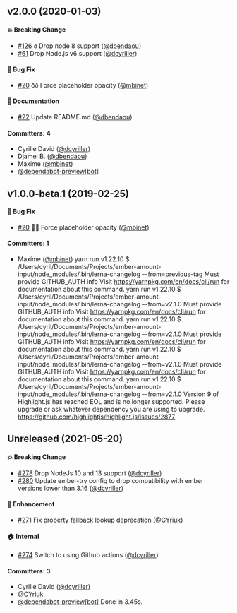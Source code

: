 ## v2.0.0 (2020-01-03)

#### :boom: Breaking Change
* [#126](https://github.com/qonto/ember-amount-input/pull/126) ð Drop node 8 support  ([@dbendaou](https://github.com/dbendaou))
* [#61](https://github.com/qonto/ember-amount-input/pull/61) Drop Node.js v6 support ([@dcyriller](https://github.com/dcyriller))

#### :bug: Bug Fix
* [#20](https://github.com/qonto/ember-amount-input/pull/20) ðð Force placeholder opacity ([@mbinet](https://github.com/mbinet))

#### :memo: Documentation
* [#22](https://github.com/qonto/ember-amount-input/pull/22) Update README.md ([@dbendaou](https://github.com/dbendaou))

#### Committers: 4
- Cyrille David ([@dcyriller](https://github.com/dcyriller))
- Djamel B. ([@dbendaou](https://github.com/dbendaou))
- Maxime ([@mbinet](https://github.com/mbinet))
- [@dependabot-preview[bot]](https://github.com/apps/dependabot-preview)

## v1.0.0-beta.1 (2019-02-25)

#### :bug: Bug Fix
* [#20](https://github.com/qonto/ember-amount-input/pull/20) 🐛💄 Force placeholder opacity ([@mbinet](https://github.com/mbinet))

#### Committers: 1
- Maxime ([@mbinet](https://github.com/mbinet))
yarn run v1.22.10
$ /Users/cyril/Documents/Projects/ember-amount-input/node_modules/.bin/lerna-changelog --from=previous-tag
Must provide GITHUB_AUTH
info Visit https://yarnpkg.com/en/docs/cli/run for documentation about this command.
yarn run v1.22.10
$ /Users/cyril/Documents/Projects/ember-amount-input/node_modules/.bin/lerna-changelog --from=v2.1.0
Must provide GITHUB_AUTH
info Visit https://yarnpkg.com/en/docs/cli/run for documentation about this command.
yarn run v1.22.10
$ /Users/cyril/Documents/Projects/ember-amount-input/node_modules/.bin/lerna-changelog --from=v2.1.0
Must provide GITHUB_AUTH
info Visit https://yarnpkg.com/en/docs/cli/run for documentation about this command.
yarn run v1.22.10
$ /Users/cyril/Documents/Projects/ember-amount-input/node_modules/.bin/lerna-changelog --from=v2.1.0
Must provide GITHUB_AUTH
info Visit https://yarnpkg.com/en/docs/cli/run for documentation about this command.
yarn run v1.22.10
$ /Users/cyril/Documents/Projects/ember-amount-input/node_modules/.bin/lerna-changelog --from=v2.1.0
Version 9 of Highlight.js has reached EOL and is no longer supported.
Please upgrade or ask whatever dependency you are using to upgrade.
https://github.com/highlightjs/highlight.js/issues/2877

## Unreleased (2021-05-20)

#### :boom: Breaking Change
* [#278](https://github.com/qonto/ember-amount-input/pull/278) Drop NodeJs 10 and 13 support ([@dcyriller](https://github.com/dcyriller))
* [#280](https://github.com/qonto/ember-amount-input/pull/280) Update ember-try config to drop compatibility with ember versions lower than 3.16 ([@dcyriller](https://github.com/dcyriller))

#### :rocket: Enhancement
* [#271](https://github.com/qonto/ember-amount-input/pull/271) Fix property fallback lookup deprecation ([@CYriuk](https://github.com/CYriuk))

#### :house: Internal
* [#274](https://github.com/qonto/ember-amount-input/pull/274) Switch to using Github actions ([@dcyriller](https://github.com/dcyriller))

#### Committers: 3
- Cyrille David ([@dcyriller](https://github.com/dcyriller))
- [@CYriuk](https://github.com/CYriuk)
- [@dependabot-preview[bot]](https://github.com/apps/dependabot-preview)
Done in 3.45s.
